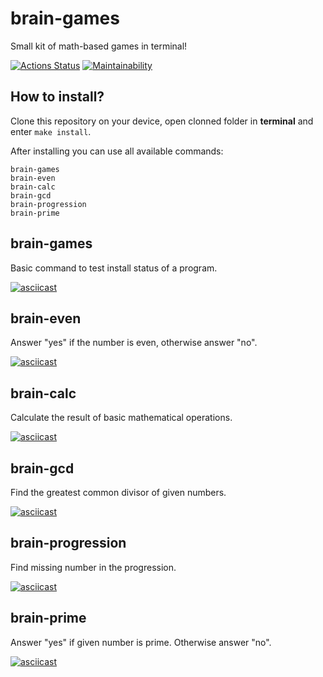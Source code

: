 # brain-games
Small kit of math-based games in terminal!

[![Actions Status](https://github.com/mikhailmogilnikov/frontend-project-44/workflows/hexlet-check/badge.svg)](https://github.com/mikhailmogilnikov/frontend-project-44/actions)
[![Maintainability](https://api.codeclimate.com/v1/badges/5a8789c29918c0bbde84/maintainability)](https://codeclimate.com/github/mikhailmogilnikov/frontend-project-44/maintainability)

## How to install?
Clone this repository on your device, open clonned folder in **terminal** and enter `make install`.

After installing you can use all available commands:
```
brain-games
brain-even
brain-calc
brain-gcd
brain-progression
brain-prime
```

## brain-games
Basic command to test install status of a program.

[![asciicast](https://asciinema.org/a/9h8xT9sE0mIUDCqIHj0koOgx9.svg)](https://asciinema.org/a/9h8xT9sE0mIUDCqIHj0koOgx9)

## brain-even
Answer "yes" if the number is even, otherwise answer "no".

[![asciicast](https://asciinema.org/a/fuouV5wgE8lO48ySPcWAt1zHV.svg)](https://asciinema.org/a/fuouV5wgE8lO48ySPcWAt1zHV)

## brain-calc
Calculate the result of basic mathematical operations.

[![asciicast](https://asciinema.org/a/cCrK2kHOGtu8fei8dwtapqhV9.svg)](https://asciinema.org/a/cCrK2kHOGtu8fei8dwtapqhV9)

## brain-gcd
Find the greatest common divisor of given numbers.

[![asciicast](https://asciinema.org/a/f7HQbQa2BqK9UIRTt8jYJJ9ev.svg)](https://asciinema.org/a/f7HQbQa2BqK9UIRTt8jYJJ9ev)

## brain-progression
Find missing number in the progression.

[![asciicast](https://asciinema.org/a/QgUPQNe1mC5zvp471at7ickUd.svg)](https://asciinema.org/a/QgUPQNe1mC5zvp471at7ickUd)

## brain-prime
Answer "yes" if given number is prime. Otherwise answer "no".

[![asciicast](https://asciinema.org/a/5MX3QQ8dYwfnduQG8b7t2R2UT.svg)](https://asciinema.org/a/5MX3QQ8dYwfnduQG8b7t2R2UT)
